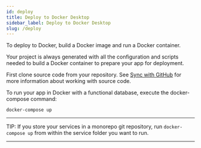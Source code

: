 ```yaml
---
id: deploy
title: Deploy to Docker Desktop
sidebar_label: Deploy to Docker Desktop
slug: /deploy
---
```


To deploy to Docker, build a Docker image and run a Docker container.

Your project is always generated with all the configuration and scripts needed to build a Docker container to prepare your app for deployment.

First clone source code from your repository. See [Sync with GitHub](https://docs.amplication.com/sync-with-github/) for more information about working with source code.

To run your app in Docker with a functional database, execute the docker-compose command:

`docker-compose up`

---

TIP:
If you store your services in a monorepo git repository, run `docker-compose up` from within the service folder you want to run.

---
